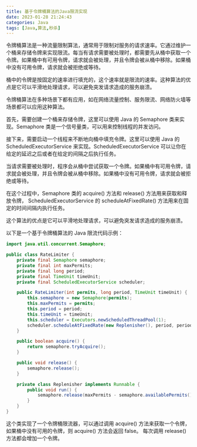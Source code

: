 ```yaml
---
title: 基于令牌桶算法的Java限流实现
date: 2023-01-28 21:24:43
categories: Java
tags: [Java,算法,秒杀]
---
```

令牌桶算法是一种流量限制算法，通常用于限制对服务的请求速率。它通过维护一个桶来存储令牌来实现限流。每当有请求需要被处理时，都需要先从桶中获取一个令牌。如果桶中有可用令牌，请求就会被处理，并且令牌会被从桶中移除。如果桶中没有可用令牌，请求就会被拒绝或等待。

桶中的令牌是按固定的速率进行填充的，这个速率就是限流的速率。这种算法的优点是它可以平滑地处理请求，可以避免突发请求造成的服务崩溃。

令牌桶算法在多种场景下都有应用，如在网络流量控制、服务限流、网络防火墙等场景都可以应用这种算法。

首先，需要创建一个桶来存储令牌，这里可以使用 Java 的 Semaphore 类来实现。Semaphore 类是一个信号量类，可以用来控制线程的并发访问。

接下来，需要启动一个线程来不断地向桶中填充令牌。这里可以使用 Java 的 ScheduledExecutorService 来实现。ScheduledExecutorService 可以让你在给定的延迟之后或者在给定的间隔之后执行任务。

当请求需要被处理时，程序会从桶中尝试获取一个令牌。如果桶中有可用令牌，请求就会被处理，并且令牌会被从桶中移除。如果桶中没有可用令牌，请求就会被拒绝或等待。

在这个过程中，Semaphore 类的 acquire() 方法和 release() 方法用来获取和释放令牌， ScheduledExecutorService 的 scheduleAtFixedRate() 方法用来在固定的时间间隔内执行任务。

这个算法的优点是它可以平滑地处理请求，可以避免突发请求造成的服务崩溃。

以下是一个基于令牌桶算法的 Java 限流代码示例：
```java
import java.util.concurrent.Semaphore;

public class RateLimiter {
    private final Semaphore semaphore;
    private final int maxPermits;
    private final long period;
    private final TimeUnit timeUnit;
    private final ScheduledExecutorService scheduler;

    public RateLimiter(int permits, long period, TimeUnit timeUnit) {
        this.semaphore = new Semaphore(permits);
        this.maxPermits = permits;
        this.period = period;
        this.timeUnit = timeUnit;
        this.scheduler = Executors.newScheduledThreadPool(1);
        scheduler.scheduleAtFixedRate(new Replenisher(), period, period, timeUnit);
    }

    public boolean acquire() {
        return semaphore.tryAcquire();
    }

    public void release() {
        semaphore.release();
    }

    private class Replenisher implements Runnable {
        public void run() {
            semaphore.release(maxPermits - semaphore.availablePermits());
        }
    }
}
```
这个类实现了一个令牌桶限流器，可以通过调用 acquire() 方法来获取一个令牌，如果桶中没有可用的令牌，则 acquire() 方法会返回 false。 每次调用 release() 方法都会增加一个令牌。
